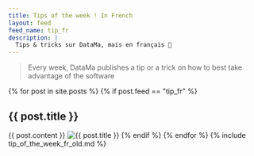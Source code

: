 ```yaml
---
title: Tips of the week ! In French
layout: feed
feed_name: tip_fr
description: |
  Tips & tricks sur DataMa, mais en français 🐓
---
```

> Every week, DataMa publishes a tip or a trick on how to best take advantage of the software

{% for post in site.posts %}
{% if post.feed == "tip_fr" %}
<h2>{{ post.title }}</h2>
{{ post.content }}
<img src="{{site.url}}/{{site.baseurl}}{{post.img_url}}" title="{{ post.title }}"/>
{% endif %}
{% endfor %}
{% include tip_of_the_week_fr_old.md %}



